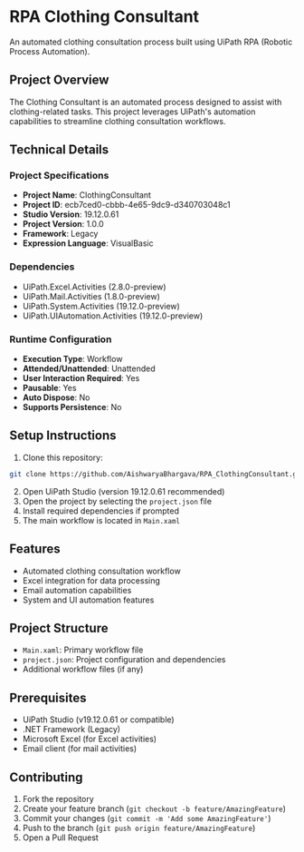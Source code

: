# RPA Clothing Consultant

An automated clothing consultation process built using UiPath RPA (Robotic Process Automation).

## Project Overview

The Clothing Consultant is an automated process designed to assist with clothing-related tasks. This project leverages UiPath's automation capabilities to streamline clothing consultation workflows.

## Technical Details

### Project Specifications
- **Project Name**: ClothingConsultant
- **Project ID**: ecb7ced0-cbbb-4e65-9dc9-d340703048c1
- **Studio Version**: 19.12.0.61
- **Project Version**: 1.0.0
- **Framework**: Legacy
- **Expression Language**: VisualBasic

### Dependencies
- UiPath.Excel.Activities (2.8.0-preview)
- UiPath.Mail.Activities (1.8.0-preview)
- UiPath.System.Activities (19.12.0-preview)
- UiPath.UIAutomation.Activities (19.12.0-preview)

### Runtime Configuration
- **Execution Type**: Workflow
- **Attended/Unattended**: Unattended
- **User Interaction Required**: Yes
- **Pausable**: Yes
- **Auto Dispose**: No
- **Supports Persistence**: No

## Setup Instructions

1. Clone this repository:
```bash
git clone https://github.com/AishwaryaBhargava/RPA_ClothingConsultant.git
```

2. Open UiPath Studio (version 19.12.0.61 recommended)
3. Open the project by selecting the `project.json` file
4. Install required dependencies if prompted
5. The main workflow is located in `Main.xaml`

## Features

- Automated clothing consultation workflow
- Excel integration for data processing
- Email automation capabilities
- System and UI automation features

## Project Structure

- `Main.xaml`: Primary workflow file
- `project.json`: Project configuration and dependencies
- Additional workflow files (if any)

## Prerequisites

- UiPath Studio (v19.12.0.61 or compatible)
- .NET Framework (Legacy)
- Microsoft Excel (for Excel activities)
- Email client (for mail activities)

## Contributing

1. Fork the repository
2. Create your feature branch (`git checkout -b feature/AmazingFeature`)
3. Commit your changes (`git commit -m 'Add some AmazingFeature'`)
4. Push to the branch (`git push origin feature/AmazingFeature`)
5. Open a Pull Request
